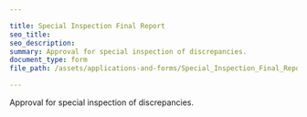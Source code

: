 ```yaml
---

title: Special Inspection Final Report
seo_title:
seo_description:
summary: Approval for special inspection of discrepancies.
document_type: form
file_path: /assets/applications-and-forms/Special_Inspection_Final_Report.pdf

---
```

Approval for special inspection of discrepancies.
